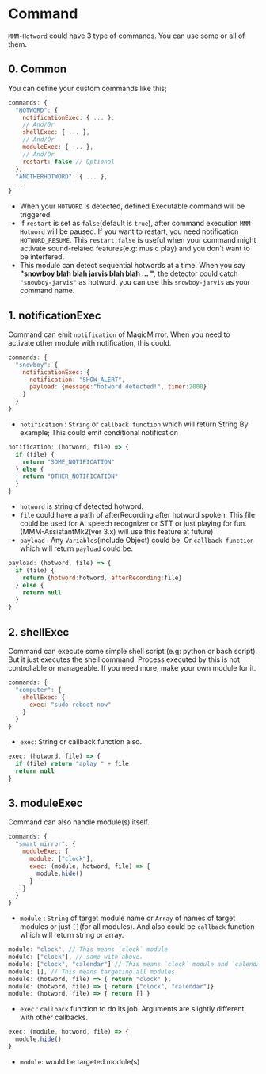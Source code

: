 # Command

`MMM-Hotword` could have 3 type of commands. You can use some or all of them.

## 0. Common
You can define your custom commands like this;
```js
commands: {
  "HOTWORD": {
    notificationExec: { ... },
    // And/Or
    shellExec: { ... },
    // And/Or
    moduleExec: { ... },
    // And/Or
    restart: false // Optional
  },
  "ANOTHERHOTWORD": { ... },
  ...
}
```
- When your `HOTWORD` is detected, defined Executable command will be triggered.
- If `restart` is set as `false`(default is `true`), after command execution `MMM-Hotword` will be paused. If you want to restart, you need notification `HOTWORD_RESUME`.
  This `restart:false` is useful when your command might activate sound-related features(e.g: music play) and you don't want to be interfered.
- This module can detect sequential hotwords at a time. When you say **"snowboy blah blah jarvis blah blah ... "**, the detector could catch `"snowboy-jarvis"` as hotword. you can use this `snowboy-jarvis` as your command name.


## 1. notificationExec
Command can emit `notification` of MagicMirror. When you need to activate other module with notification, this could.
```js
commands: {
  "snowboy": {
    notificationExec: {
      notification: "SHOW_ALERT",
      payload: {message:"hotword detected!", timer:2000}
    }
  }
}
```
- `notification` : `String` or `callback function` which will return String
By example; This could emit conditional notification
```js
notification: (hotword, file) => {
  if (file) {
    return "SOME_NOTIFICATION"
  } else {
    return "OTHER_NOTIFICATION"
  }
}
```
  - `hotword` is string of detected hotword.
  - `file` could have a path of afterRecording after hotword spoken. This file could be used for AI speech recognizer or STT or just playing for fun. (MMM-AssistantMk2(ver 3.x) will use this feature at future)
- `payload` : Any `Variables`(include Object) could be. Or `callback function` which will return `payload` could be.
```js
payload: (hotword, file) => {
  if (file) {
    return {hotword:hotword, afterRecording:file}
  } else {
    return null
  }
}
```

## 2. shellExec
Command can execute some simple shell script (e.g: python or bash script). But it just executes the shell command. Process executed by this is not controllable or manageable. If you need more, make your own module for it.
```js
commands: {
  "computer": {
    shellExec: {
      exec: "sudo reboot now"
    }
  }
}
```
- `exec`: String or callback function also.
```js
exec: (hotword, file) => {
  if (file) return "aplay " + file
  return null
}
```

## 3. moduleExec
Command can also handle module(s) itself.
```js
commands: {
  "smart_mirror": {
    moduleExec: {
      module: ["clock"],
      exec: (module, hotword, file) => {
        module.hide()
      }
    }
  }
}
```
- `module` : `String` of target module name or `Array` of names of target modules or just `[]`(for all modules). And also could be `callback` function which will return string or array.
```js
module: "clock", // This means `clock` module
module: ["clock"], // same with above.
module: ["clock", "calendar"] // This means `clock` module and `calendar` module
module: [], // This means targeting all modules
module: (hotword, file) => { return "clock" },
module: (hotword, file) => { return ["clock", "calendar"]}
module: (hotword, file) => { return [] }
```
- `exec` : `callback` function to do its job. Arguments are slightly different with other callbacks.
```js
exec: (module, hotword, file) => {
  module.hide()
}
```
  - `module`: would be targeted module(s)
